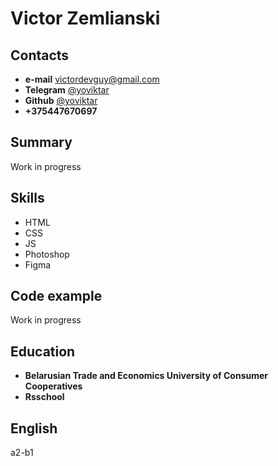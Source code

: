 # Victor Zemlianski

## Contacts

- **e-mail** victordevguy@gmail.com
- **Telegram** [@yoviktar](https://t.me/yoviktar)
- **Github** [@yoviktar](https://github.com/YoViktar)
- **+375447670697**

## Summary

Work in progress

## Skills

- HTML
- CSS
- JS
- Photoshop
- Figma

## Code example

Work in progress

## Education

- **Belarusian Trade and Economics University of Consumer Cooperatives**
- **Rsschool**

## English

a2-b1
